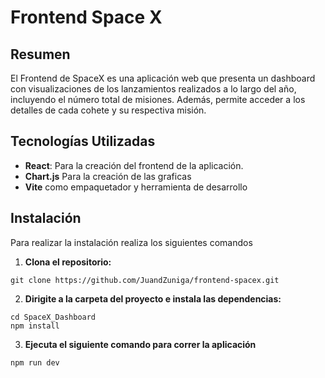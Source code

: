 # Frontend Space X
## Resumen
El Frontend de SpaceX es una aplicación web que presenta un dashboard con visualizaciones de los lanzamientos realizados a lo largo del año, incluyendo el número total de misiones. Además, permite acceder a los detalles de cada cohete y su respectiva misión.

## Tecnologías Utilizadas
- **React**: Para la creación del frontend de la aplicación.
- **Chart.js** Para la creación de las graficas
- **Vite** como empaquetador y herramienta de desarrollo

## Instalación
Para realizar la instalación realiza los siguientes comandos
1. **Clona el repositorio:**
```
git clone https://github.com/JuandZuniga/frontend-spacex.git
```
2. **Dirigite a la carpeta del proyecto e instala las dependencias:**
```
cd SpaceX_Dashboard
npm install
```
3. **Ejecuta el siguiente comando para correr la aplicación**
```
npm run dev
```
